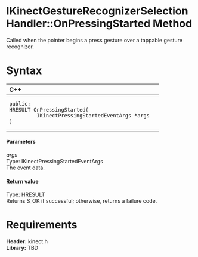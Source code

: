 IKinectGestureRecognizerSelectionHandler::OnPressingStarted Method  
==================================================================  

Called when the pointer begins a press gesture over a tappable gesture recognizer. <span id="syntaxSection"></span>

Syntax  
======  

<table>
<colgroup>
<col width="100%" />
</colgroup>
<thead>
<tr class="header">
<th align="left">C++</th>
</tr>
</thead>
<tbody>
<tr class="odd">
<td align="left"><pre><code>public:  
HRESULT OnPressingStarted(  
         IKinectPressingStartedEventArgs *args  
)</code></pre></td>
</tr>
</tbody>
</table>

<span id="ID4EG"></span>
#### Parameters  

*args*    
Type: IKinectPressingStartedEventArgs  
The event data.  

<span id="ID4EP"></span>
#### Return value  

Type: HRESULT  
Returns S\_OK if successful; otherwise, returns a failure code.  

<span id="requirements"></span>

Requirements  
============  

**Header:** kinect.h  
**Library:** TBD  



<!--Please do not edit the data in the comment block below.-->
<!--
TOCTitle : OnPressingStarted Method
RLTitle : IKinectGestureRecognizerSelectionHandler::OnPressingStarted Method
KeywordK : OnPressingStarted method
KeywordK : IKinectGestureRecognizerSelectionHandler::OnPressingStarted method
KeywordF : IKinectGestureRecognizerSelectionHandler::OnPressingStarted
KeywordF : OnPressingStarted
KeywordF : Microsoft.Kinect.kinect.IKinectGestureRecognizerSelectionHandler.OnPressingStarted(IKinectPressingStartedEventArgs)
KeywordA : M:Microsoft.Kinect.kinect.IKinectGestureRecognizerSelectionHandler.OnPressingStarted(IKinectPressingStartedEventArgs)
AssetID : M:Microsoft.Kinect.kinect.IKinectGestureRecognizerSelectionHandler.OnPressingStarted(IKinectPressingStartedEventArgs)
Locale : en-us
CommunityContent : 1
APIType : Managed
APILocation : 
APIName : Microsoft.Kinect.kinect.IKinectGestureRecognizerSelectionHandler::OnPressingStarted
TargetOS : Windows
TopicType : kbSyntax
DevLang : C++
DocSet : K4Wv2
ProjType : K4Wv2Proj
Technology : Kinect for Windows
Product : Kinect for Windows SDK v2
productversion : 20
-->
